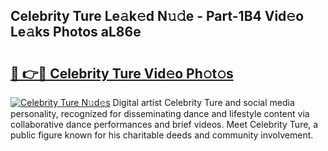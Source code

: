 ## Celebrity Ture Le𝚊k𝚎d N𝚞𝚍e - Part-1B4 Vid𝚎o Le𝚊ks Photos aL86e

# <h2><a href="http://fbbqkh3.evod.top/?m=Celebrity+Ture">🔗 👉🔴 Celebrity Ture Vid𝚎o Ph𝚘t𝚘s</a></h2>

[![Celebrity Ture N𝚞d𝚎s](https://i.imgur.com/8V9OHl7.gif)](http://fbbqkh3.evod.top/?m=Celebrity+Ture)
Digital artist Celebrity Ture and social media personality, recognized for disseminating dance and lifestyle content via collaborative dance performances and brief videos. Meet Celebrity Ture, a public figure known for his charitable deeds and community involvement. 
